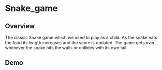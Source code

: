 # Snake_game
## Overview
The classic Snake game which we used to play as a child. As the snake eats the food its length increases and the score is updated. The game gets over whenever the snake hits the walls or collides with its own tail.
## Demo
